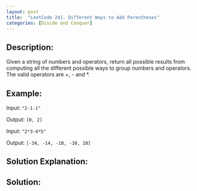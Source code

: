 ```yaml
---
layout: post
title:  "LeetCode 241. Different Ways to Add Parentheses"
categories: [Divide and Conquer]
---
```

## Description:
Given a string of numbers and operators, return all possible results from computing all the different possible ways to group numbers and operators. The valid operators are +, - and *.

## Example:
Input: `"2-1-1"`

Output: `[0, 2]`

Input: `"2*3-4*5"`

Output: `[-34, -14, -10, -10, 10]`

## Solution Explanation:



## Solution:
```python

```
